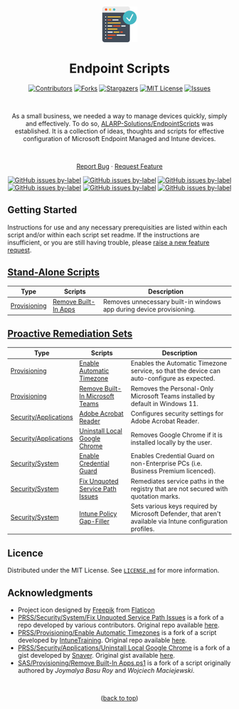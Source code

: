 <div align="center">  
  <a href="https://github.com/ALARP-Solutions/EndpointScripts">
    <img src="logo.png" alt="Logo" width="80" height="80">
  </a>

  <h1 id="top">Endpoint Scripts</h1>

  [![Contributors][contributors-shield]][contributors-url]
  [![Forks][forks-shield]][forks-url]
  [![Stargazers][stars-shield]][stars-url]
  [![MIT License][license-shield]][license-url]
  [![Issues][issues-shield]][issues-url]
  
  <br/>
  
  As a small business, we needed a way to manage devices quickly, simply and effectively. To do so, [ALARP-Solutions/EndpointScripts](https://github.com/ALARP-Solutions/EndpointScripts) was established. It is a collection of ideas, thoughts and scripts for effective configuration of Microsoft Endpoint Managed and Intune devices. 

  <br/>
  
  [Report Bug](https://github.com/ALARP-Solutions/EndpointScripts/issues/new?assignees=&labels=bug&template=bug_report.md&title=)
  ·
  [Request Feature](https://github.com/ALARP-Solutions/EndpointScripts/issues/new?assignees=&labels=enhancement&template=feature_request.md&title=)
  
  [![GitHub issues by-label](https://img.shields.io/github/issues/ALARP-Solutions/EndpointScripts/bug?color=red&label=Bugs&style=flat-square)](https://github.com/ALARP-Solutions/EndpointScripts/labels/bug)
  [![GitHub issues by-label](https://img.shields.io/github/issues/ALARP-Solutions/EndpointScripts/documentation?color=blue&label=Documentation&style=flat-square)](https://github.com/ALARP-Solutions/EndpointScripts/labels/documentation)
  [![GitHub issues by-label](https://img.shields.io/github/issues/ALARP-Solutions/EndpointScripts/enhancement?color=aqua&label=Enhancements&style=flat-square)](https://github.com/ALARP-Solutions/EndpointScripts/labels/enhancement)
  [![GitHub issues by-label](https://img.shields.io/github/issues/ALARP-Solutions/EndpointScripts/good%2520first%2520issue?color=purple&label=Good%20First%20Issue&style=flat-square)](https://github.com/ALARP-Solutions/EndpointScripts/labels/good%20first%20issue)
  [![GitHub issues by-label](https://img.shields.io/github/issues/ALARP-Solutions/EndpointScripts/Help%20Wanted?color=forestgreen&label=Help%20Wanted&style=flat-square)](https://github.com/ALARP-Solutions/EndpointScripts/labels/help%20wanted)
  [![GitHub issues by-label](https://img.shields.io/github/issues/ALARP-Solutions/EndpointScripts/security?color=black&label=Security&style=flat-square)](https://github.com/ALARP-Solutions/EndpointScripts/labels/security)
  
</div>

## Getting Started
Instructions for use and any necessary prerequisities are listed within each script and/or within each script set readme. If the instructions are insufficient, or you are still having trouble, please [raise a new feature request](https://github.com/ALARP-Solutions/EndpointScripts/issues/new?assignees=&labels=documentation&template=feature_request.md&title=).

## [Stand-Alone Scripts](https://github.com/ALARP-Solutions/EndpointScripts/tree/main/Stand-Alone%20Scripts)
| Type | Scripts | Description |
| --- | --- | --- |
| [Provisioning](https://github.com/ALARP-Solutions/EndpointScripts/tree/main/Stand-Alone%20Scripts/Provisioning) | [Remove Built-In Apps] | Removes unnecessary built-in windows app during device provisioning. |

[Remove Built-In Apps]: https://github.com/ALARP-Solutions/EndpointScripts/tree/main/Stand-Alone%20Scripts/Provisioning/Remove%20Built-In%20Apps.ps1

## [Proactive Remediation Sets](https://github.com/ALARP-Solutions/EndpointScripts/tree/main/Proactive%20Remediation%20Script%20Sets)
| Type | Scripts | Description |
| --- | --- | --- |
| [Provisioning] | [Enable Automatic Timezone] | Enables the Automatic Timezone service, so that the device can auto-configure as expected. |
| [Provisioning] | [Remove Built-In Microsoft Teams]| Removes the Personal-Only Microsoft Teams installed by default in Windows 11. |
| [Security/Applications] | [Adobe Acrobat Reader] | Configures security settings for Adobe Acrobat Reader. |
| [Security/Applications] | [Uninstall Local Google Chrome] | Removes Google Chrome if it is installed locally by the user. |
| [Security/System] | [Enable Credential Guard] | Enables Credential Guard on non-Enterprise PCs (i.e. Business Premium licenced). |
| [Security/System] | [Fix Unquoted Service Path Issues] | Remediates service paths in the registry that are not secured with quotation marks. |
| [Security/System] | [Intune Policy Gap-Filler] | Sets various keys required by Microsoft Defender, that aren't available via Intune configuration profiles. |

[Provisioning]: https://github.com/ALARP-Solutions/EndpointScripts/tree/main/Proactive%20Remediation%20Script%20Sets/Provisioning
[Security/Applications]: https://github.com/ALARP-Solutions/EndpointScripts/tree/main/Proactive%20Remediation%20Script%20Sets/Security/Applications
[Security/System]: https://github.com/ALARP-Solutions/EndpointScripts/tree/main/Proactive%20Remediation%20Script%20Sets/Security/System

[Enable Automatic Timezone]: https://github.com/ALARP-Solutions/EndpointScripts/tree/main/Proactive%20Remediation%20Script%20Sets/Provisioning/Enable%20Automatic%20Timezones
[Remove Built-In Microsoft Teams]: https://github.com/ALARP-Solutions/EndpointScripts/tree/main/Proactive%20Remediation%20Script%20Sets/Provisioning/Remove%20Built-In%20Microsoft%20Teams
[Adobe Acrobat Reader]: https://github.com/ALARP-Solutions/EndpointScripts/tree/main/Proactive%20Remediation%20Script%20Sets/Security/Applications/Adobe%20Acrobat%20Reader
[Uninstall Local Google Chrome]: https://github.com/ALARP-Solutions/EndpointScripts/tree/main/Proactive%20Remediation%20Script%20Sets/Security/Applications/Uninstall%20Local%20Google%20Chrome
[Fix Unquoted Service Path Issues]: https://github.com/ALARP-Solutions/EndpointScripts/tree/main/Proactive%20Remediation%20Script%20Sets/Security/System/Fix%20Unquoted%20Service%20Path%20Issues
[Enable Credential Guard]:https://github.com/ALARP-Solutions/EndpointScripts/tree/main/Proactive%20Remediation%20Script%20Sets/Security/System/Enable%20Credential%20Guard
[Intune Policy Gap-Filler]:https://github.com/ALARP-Solutions/EndpointScripts/tree/main/Proactive%20Remediation%20Script%20Sets/Security/System/Intune%20Policy%20Gap-Filler

## Licence
Distributed under the MIT License. See [`LICENSE.md`](https://github.com/ALARP-Solutions/EndpointScripts/blob/main/LICENSE.md) for more information.

## Acknowledgments
- Project icon designed by [Freepik](https://www.flaticon.com/authors/freepik) from [Flaticon](https://www.flaticon.com/free-icons/programming)
- [PRSS/Security/System/Fix Unquoted Service Path Issues](https://github.com/ALARP-Solutions/EndpointScripts/tree/main/Proactive%20Remediation%20Script%20Sets/Security/System/Fix%20Unquoted%20Service%20Path%20Issues) is a fork of a repo developed by various contributors. Original repo available [here](https://github.com/VectorBCO/windows-path-enumerate).
- [PRSS/Provisioning/Enable Automatic Timezones](https://github.com/ALARP-Solutions/EndpointScripts/tree/main/Proactive%20Remediation%20Script%20Sets/Provisioning/Enable%20Automatic%20Timezones) is a fork of a script developed by [IntuneTraining](https://github.com/IntuneTraining). Original repo available [here](https://github.com/IntuneTraining/TimezoneTurnOn).
- [PRSS/Security/Applications/Uninstall Local Google Chrome](https://github.com/ALARP-Solutions/EndpointScripts/tree/main/Proactive%20Remediation%20Script%20Sets/Security/Applications/Uninstall%20Local%20Google%20Chrome) is a fork of a gist developed by [Snaver](https://gist.github.com/Snaver). Original gist available [here](https://gist.github.com/Snaver/39bdd480ee83a6d6fff71c7120136728).
- [SAS/Provisioning/Remove Built-In Apps.ps1](https://github.com/ALARP-Solutions/EndpointScripts/blob/main/Stand-Alone%20Scripts/Provisioning/Remove%20Built-In%20Apps.ps1) is a fork of a script originally authored by _Joymalya Basu Roy_ and _Wojciech Maciejewski_.

</br>

<p align="center">(<a href="#top">back to top</a>)</p>

[warning-shield]: https://img.shields.io/badge/-%E2%9A%A0%EF%B8%8F%20Many%20of%20these%20are%20likely%20still%20in%20development.%20Use%20them%20at%20your%20own%20peril%2C%20and%20test%20before%20you%20deploy!%20%E2%9A%A0%EF%B8%8F-red
[contributors-shield]: https://img.shields.io/github/contributors/ALARP-Solutions/EndpointScripts.svg?style=for-the-badge
[contributors-url]: https://github.com/ALARP-Solutions/EndpointScripts/graphs/contributors
[forks-shield]: https://img.shields.io/github/forks/ALARP-Solutions/EndpointScripts.svg?style=for-the-badge
[forks-url]: https://github.com/ALARP-Solutions/EndpointScripts/network/members
[stars-shield]: https://img.shields.io/github/stars/ALARP-Solutions/EndpointScripts.svg?style=for-the-badge
[stars-url]: https://github.com/ALARP-Solutions/EndpointScripts/stargazers
[issues-shield]: https://img.shields.io/github/issues/ALARP-Solutions/EndpointScripts.svg?style=for-the-badge
[issues-url]: https://github.com/ALARP-Solutions/EndpointScripts/issues
[license-shield]: https://img.shields.io/github/license/ALARP-Solutions/EndpointScripts.svg?style=for-the-badge
[license-url]: https://github.com/ALARP-Solutions/EndpointScripts/blob/master/LICENSE.md
[size-shield]: https://img.shields.io/github/repo-size/alarp-solutions/EndpointScripts

